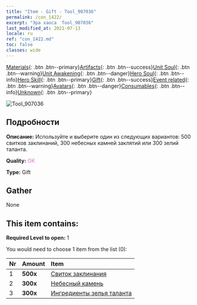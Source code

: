 ```yaml
---
title: "Item - Gift - Tool_907036"
permalink: /con_1422/
excerpt: "Эра хаоса  Tool_907036"
last_modified_at: 2021-07-13
locale: ru
ref: "con_1422.md"
toc: false
classes: wide
---
```

 [Materials](/ItemsRU/){: .btn .btn--primary}[Artifacts](/ItemsRU/Artifacts/){: .btn .btn--success}[Unit Soul](/ItemsRU/UnitSoul/){: .btn .btn--warning}[Unit Awakening](/ItemsRU/UnitAwakening/){: .btn .btn--danger}[Hero Soul](/ItemsRU/HeroSoul/){: .btn .btn--info}[Hero Skill](/ItemsRU/HeroSkill/){: .btn .btn--primary}[Gift](/ItemsRU/Gift/){: .btn .btn--success}[Event related](/ItemsRU/Events/){: .btn .btn--warning}[Avatars](/ItemsRU/Avatars/){: .btn .btn--danger}[Consumables](/ItemsRU/Consumables/){: .btn .btn--info}[Unknown](/ItemsRU/Unknown/){: .btn .btn--primary}

 ![Tool_907036](/images/t/i_907036.png)

## Подробности
 **Описание:** Используйте и выберите один из следующих вариантов: 500 свитков заклинаний, 300 небесных камней заклятий или 300 зелий таланта.

 **Quality:** <span style="color: #DA70D6">OK</span>

 **Type:** Gift

## Gather

  None

## This item contains:

 **Required Level to open:** 1

 You would need to choose 1 item from the list (0):

  | Nr | Amount |     Item    |
  |:---|:-------|:------------|
  | 1 |  **500x** | [Свиток заклинания](/ItemsRU/con_694/) |  | 
  | 2 |  **300x** | [Небесный камень](/ItemsRU/art_188/) |  | 
  | 3 |  **300x** | [Ингредиенты зелья таланта](/ItemsRU/con_1120/) |  | 
